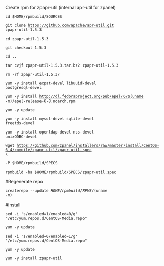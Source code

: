 Create rpm for zpapr-util (internal apr-util for zpanel)

<code>cd $HOME/rpmbuild/SOURCES</code>

<code>git clone https://github.com/apache/apr-util.git zpapr-util-1.5.3</code>

<code>cd zpapr-util-1.5.3</code>

<code>git checkout 1.5.3</code>

<code>cd ..</code>

<code>tar cvjf zpapr-util-1.5.3.tar.bz2 zpapr-util-1.5.3</code>

<code>rm -rf zpapr-util-1.5.3/</code>

<code>yum -y install expat-devel libuuid-devel postgresql-devel</code>

<code>yum -y install http://dl.fedoraproject.org/pub/epel/6/$(uname -m)/epel-release-6-8.noarch.rpm</code>

<code>yum -y update</code>

<code>yum -y install mysql-devel sqlite-devel freetds-devel</code>

<code>yum -y install openldap-devel nss-devel unixODBC-devel</code>

<code>wget https://github.com/zpanel/installers/raw/master/install/CentOS-6_4/compile/zpapr-util/zpapr-util.spec \ </code>

<code>-P $HOME/rpmbuild/SPECS</code>

<code>rpmbuild -ba $HOME/rpmbuild/SPECS/zpapr-util.spec</code> 

#Regenerate repo

<code>createrepo --update $HOME/rpmbuild/RPMS/$(uname -m)</code>

#Install

<code>sed -i 's/enabled=1/enabled=0/g' "/etc/yum.repos.d/CentOS-Media.repo"</code>

<code>yum -y update</code>

<code>sed -i 's/enabled=0/enabled=1/g' "/etc/yum.repos.d/CentOS-Media.repo"</code>

<code>yum -y update</code>

<code>yum -y install zpapr-util</code>
